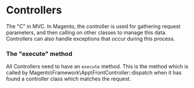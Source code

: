 # Controllers

The "C" in MVC. In Magento, the controller is used for gathering request parameters, and then calling on other classes to manage this data. Controllers can also handle exceptions that occur during this process.

### The "execute" method

All Controllers need to have an `execute` method. This is the method which is called by Magento\Framework\App\FrontController::dispatch when it has found a controller class which matches the request.
